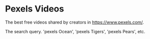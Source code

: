 # Pexels Videos

The best free videos shared by creators in https://www.pexels.com/.

The search query. 'pexels Ocean', 'pexels Tigers', 'pexels Pears', etc.
